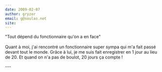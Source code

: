 ```yaml
---
date: 2009-02-07
author: gryzor
email: g@soulas.net
site: 
---
```


<p>&quot;Tout dépend du fonctionnaire qu'on a en face&quot;<br />
<br />
Quant à moi, j'ai rencontré un fonctionnaire super sympa qui m'a fait passé devant tout le monde. Grâce à lui, je me suis fait enregistrer en 1 jour au lieu de 20. Et quand on n'a pas de boulot, 20 jours ça compte ! </p>
---